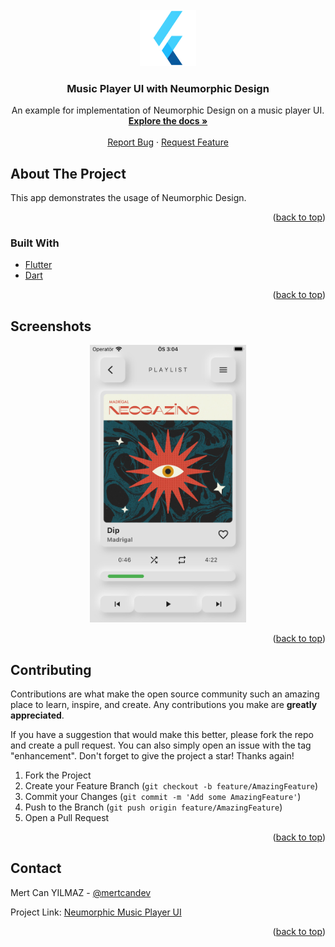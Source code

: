 <div id="top"></div>
<!--
*** Thanks for checking out the Best-README-Template. If you have a suggestion
*** that would make this better, please fork the repo and create a pull request
*** or simply open an issue with the tag "enhancement".
*** Don't forget to give the project a star!
*** Thanks again! Now go create something AMAZING! :D
-->

<!-- PROJECT SHIELDS -->
<!--
*** I'm using markdown "reference style" links for readability.
*** Reference links are enclosed in brackets [ ] instead of parentheses ( ).
*** See the bottom of this document for the declaration of the reference variables
*** for contributors-url, forks-url, etc. This is an optional, concise syntax you may use.
*** https://www.markdownguide.org/basic-syntax/#reference-style-links
-->

<!-- PROJECT LOGO -->
<br />
<div align="center">
  <a href="https://github.com/mertcandev/music_player_ui">
    <img src="assets/flutter-icon.png" alt="Logo" width="90" height="90">
  </a>

<h3 align="center">Music Player UI with Neumorphic Design</h3>

  <p align="center">
    An example for implementation of Neumorphic Design on a music player UI.
    <br />
    <a href="https://github.com/mertcandev/music_player_ui"><strong>Explore the docs »</strong></a>
    <br />
    <br />
   <a href="https://github.com/mertcandev/music_player_ui/issues">Report Bug</a>
    ·
    <a href="https://github.com/mertcandev/music_player_ui/issues">Request Feature</a>
   
  </p>
</div>

<!-- ABOUT THE PROJECT -->

## About The Project

<div>
This app demonstrates the usage of Neumorphic Design.
   <br />
  
  </div>

<p align="right">(<a href="#top">back to top</a>)</p>

### Built With

- [Flutter](https://flutter.dev/)
- [Dart](https://dart.dev/)

<p align="right">(<a href="#top">back to top</a>)</p>

<!-- USAGE EXAMPLES -->

## Screenshots

<div align="center">
  <a href="https://github.com/mertcandev/music_player_ui">
    <img src="assets/ss1.png" alt="Screenshot" width="250" height="444">
    
  </a>
  </div>

<p align="right">(<a href="#top">back to top</a>)</p>

<!-- CONTRIBUTING -->

## Contributing

Contributions are what make the open source community such an amazing place to learn, inspire, and create. Any contributions you make are **greatly appreciated**.

If you have a suggestion that would make this better, please fork the repo and create a pull request. You can also simply open an issue with the tag "enhancement".
Don't forget to give the project a star! Thanks again!

1. Fork the Project
2. Create your Feature Branch (`git checkout -b feature/AmazingFeature`)
3. Commit your Changes (`git commit -m 'Add some AmazingFeature'`)
4. Push to the Branch (`git push origin feature/AmazingFeature`)
5. Open a Pull Request

<p align="right">(<a href="#top">back to top</a>)</p>

<!-- CONTACT -->

## Contact

Mert Can YILMAZ - [@mertcandev](https://twitter.com/mertcandev)

Project Link: [Neumorphic Music Player UI](https://github.com/mertcandev/music_player_ui)

<p align="right">(<a href="#top">back to top</a>)</p>

<!-- MARKDOWN LINKS & IMAGES -->
<!-- https://www.markdownguide.org/basic-syntax/#reference-style-links -->

[contributors-shield]: https://img.shields.io/github/contributors/github_username/repo_name.svg?style=for-the-badge
[contributors-url]: https://github.com/github_username/repo_name/graphs/contributors
[forks-shield]: https://img.shields.io/github/forks/github_username/repo_name.svg?style=for-the-badge
[forks-url]: https://github.com/github_username/repo_name/network/members
[stars-shield]: https://img.shields.io/github/stars/github_username/repo_name.svg?style=for-the-badge
[stars-url]: https://github.com/github_username/repo_name/stargazers
[issues-shield]: https://img.shields.io/github/issues/github_username/repo_name.svg?style=for-the-badge
[issues-url]: https://github.com/github_username/repo_name/issues
[license-shield]: https://img.shields.io/github/license/github_username/repo_name.svg?style=for-the-badge
[license-url]: https://github.com/github_username/repo_name/blob/master/LICENSE.txt
[linkedin-shield]: https://img.shields.io/badge/-LinkedIn-black.svg?style=for-the-badge&logo=linkedin&colorB=555
[linkedin-url]: https://linkedin.com/in/linkedin_username
[product-screenshot]: images/screenshot.png
